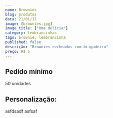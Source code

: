 ```yaml
---
nome: Brownies
blog: produtos
data: 21/01/17
image: [brownies.jpg]
image_title: ["Uma delícia"]
category: lembrancinhas
tags: brownie, lembrancinha
published: false
descrição: "Brownies recheados com brigadeiro"
preço: R$ 5
---
```


## Pedído mínimo
50 unidades

## Personalização:
asfdsadf
asfsaf
